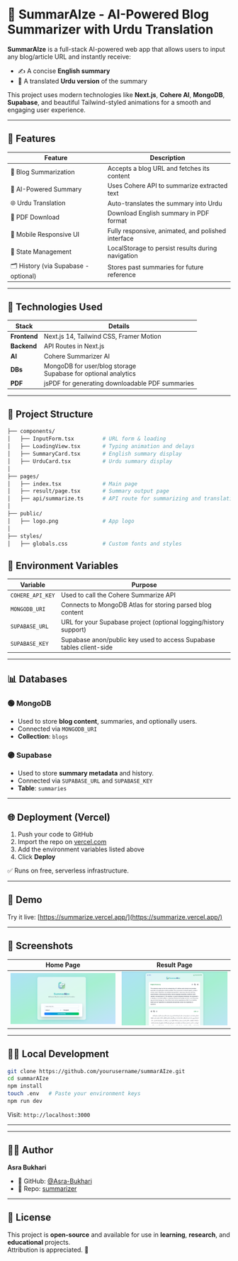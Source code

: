 # 🧠 SummarAIze - AI-Powered Blog Summarizer with Urdu Translation

**SummarAIze** is a full-stack AI-powered web app that allows users to input any blog/article URL and instantly receive:
- ✍️ A concise **English summary**
- 🌙 A translated **Urdu version** of the summary

This project uses modern technologies like **Next.js**, **Cohere AI**, **MongoDB**, **Supabase**, and beautiful Tailwind-styled animations for a smooth and engaging user experience.

---

## 🚀 Features

| Feature                              | Description                                                                 |
|--------------------------------------|-----------------------------------------------------------------------------|
| 🔗 Blog Summarization                | Accepts a blog URL and fetches its content                                |
| 🧠 AI-Powered Summary                | Uses Cohere API to summarize extracted text                               |
| 🌐 Urdu Translation                 | Auto-translates the summary into Urdu                                     |
| 🧾 PDF Download                      | Download English summary in PDF format                                    |
| 📱 Mobile Responsive UI              | Fully responsive, animated, and polished interface                        |
| 🧩 State Management                  | LocalStorage to persist results during navigation                         |
| 🗂️ History (via Supabase - optional) | Stores past summaries for future reference                                |

---

## 🧱 Technologies Used

| Stack        | Details                                                              |
|--------------|----------------------------------------------------------------------|
| **Frontend** | Next.js 14, Tailwind CSS, Framer Motion                              |
| **Backend**  | API Routes in Next.js                                                |
| **AI**       | Cohere Summarizer AI
| **DBs**      | MongoDB for user/blog storage<br>Supabase for optional analytics     |
| **PDF**      | jsPDF for generating downloadable PDF summaries                      |

---

## 🧬 Project Structure

```bash
├── components/
│   ├── InputForm.tsx         # URL form & loading
│   ├── LoadingView.tsx       # Typing animation and delays
│   ├── SummaryCard.tsx       # English summary display
│   ├── UrduCard.tsx          # Urdu summary display
│
├── pages/
│   ├── index.tsx             # Main page
│   ├── result/page.tsx       # Summary output page
│   ├── api/summarize.ts      # API route for summarizing and translating
│
├── public/
│   ├── logo.png              # App logo
│
├── styles/
│   ├── globals.css           # Custom fonts and styles
```


## 📁 Environment Variables

| Variable         | Purpose                                                             |
| ---------------- | ------------------------------------------------------------------- |
| `COHERE_API_KEY` | Used to call the Cohere Summarize API                               |
| `MONGODB_URI`    | Connects to MongoDB Atlas for storing parsed blog content           |
| `SUPABASE_URL`   | URL for your Supabase project (optional logging/history support)    |
| `SUPABASE_KEY`   | Supabase anon/public key used to access Supabase tables client-side |


---

## 📊 Databases

### 🟢 MongoDB

* Used to store **blog content**, summaries, and optionally users.
* Connected via `MONGODB_URI`
* **Collection**: `blogs`

### 🟣 Supabase

* Used to store **summary metadata** and history.
* Connected via `SUPABASE_URL` and `SUPABASE_KEY`
* **Table**: `summaries`

---

## 🌐 Deployment (Vercel)

1. Push your code to GitHub
2. Import the repo on [vercel.com](https://vercel.com)
3. Add the environment variables listed above
4. Click **Deploy**

✅ Runs on free, serverless infrastructure.


---

## 📸 Demo

Try it live: [https://summarize.vercel.app/](https://summarize.vercel.app/)


---

## 📸 Screenshots

| Home Page                       | Result Page                         |
| ------------------------------- | ----------------------------------- |
| ![Home](./screenshots/home.png) | ![Result](./screenshots/result.png) |


---

## 👨‍💻 Local Development

```bash
git clone https://github.com/yourusername/summarAIze.git
cd summarAIze
npm install
touch .env   # Paste your environment keys
npm run dev
```

Visit: `http://localhost:3000`

---

---

## 👩‍🎓 Author

**Asra Bukhari**  

- 🐙 GitHub: [@Asra-Bukhari](https://github.com/Asra-Bukhari)  
- 📁 Repo: [summarizer](https://github.com/Asra-Bukhari/summarizer)

---

## 📜 License

This project is **open-source** and available for use in **learning**, **research**, and **educational** projects.  
Attribution is appreciated. 💙

